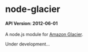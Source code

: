 # node-glacier
#### API Version: 2012-06-01

A node.js module for [Amazon Glacier](http://aws.amazon.com/glacier/ "go to the official page of Amazon Glacier").



Under development...


